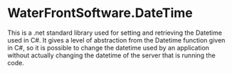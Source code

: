 # WaterFrontSoftware.DateTime
This is a .net standard library used for setting and retrieving the Datetime used in C#. It gives a level of abstraction from the Datetime function given in C#, so it is possible to change the datetime used by an application without actually changing the datetime of the server that is running the code. 

